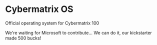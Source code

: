 # Cybermatrix OS
Official operating system for Cybermatrix 100

We're waiting for Microsoft to contribute... We can do it, our kickstarter made 500 bucks!
